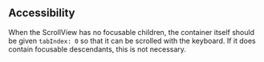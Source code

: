 ## Accessibility

When the ScrollView has no focusable children, the container itself should be given `tabIndex: 0` so that it can be scrolled with the keyboard. If it does contain focusable descendants, this is not necessary.
